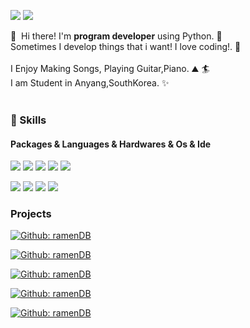 <p>
  <a href="mailto:appoung@naver.com"><img src="https://img.shields.io/badge/appoung@naver.com-03C75A?style=flat-square&logo=naver&logoColor=white&link=mailto:appoung@naver.com"/></a>
  <a href="https://youtube.com/c/%ED%95%9C%EB%B3%91%EC%A4%80tv" target="_blank"><img src="https://img.shields.io/badge/한병준tv-FF0000?style=flat-square&logo=Youtube&logoColor=white"/></a>
</p>

<p>
  👋&nbsp; Hi there! I'm <b>program developer</b> using Python. 🚀<br/>
  Sometimes I develop things that i want! I love coding!. 💖<br/><br/>
  I Enjoy Making Songs, Playing Guitar,Piano. ⛰ 🏄<br/>
  I am Student in Anyang,SouthKorea. ✨ <br/><br/>
</p>

### 💪 Skills
#### Packages & Languages & Hardwares & Os & Ide
<p>
  <img src="https://img.shields.io/badge/Python-3776AB?style=flat-square&logo=Python&logoColor=white"/>
  <img src="https://img.shields.io/badge/Flask-000000?style=flat-square&logo=Flask&logoColor=white"/>
  <img src="https://img.shields.io/badge/Django-092E20?style=flat-square&logo=Django&logoColor=white"/>
  <img src="https://img.shields.io/badge/Html5-E34F26?style=flat-square&logo=Html5&logoColor=white"/>
<img src="https://img.shields.io/badge/Sqlite-003B57?style=flat-square&logo=SQLite&logoColor=white"/>
</p>
<p>
  <img src="https://img.shields.io/badge/RaspberryPi-A22846?style=flat-square&logo=Raspberry Pi&logoColor=white"/> 
  <img src="https://img.shields.io/badge/Ubuntu-E95420?style=flat-square&logo=Ubuntu&logoColor=white"/>
  <img src="https://img.shields.io/badge/Arduino-00979D?style=flat-square&logo=Arduino&logoColor=white"/>
  <img src="https://img.shields.io/badge/Vim-019733?style=flat-square&logo=Vim&logoColor=white"/>
</p>

### Projects

[![Github: ramenDB](https://img.shields.io/badge/Github-ramenDB-blue.svg)](https://github.com/ByeongJunHan/ramenDB)

[![Github: ramenDB](https://img.shields.io/badge/Github-SffdMap-orange.svg)](https://github.com/ByeongJunHan/sffd_map)

[![Github: ramenDB](https://img.shields.io/badge/Github-Karaoke-purple.svg)](https://github.com/ByeongJunHan/karaoke)

[![Github: ramenDB](https://img.shields.io/badge/Github-UrlTool-green.svg)](https://github.com/ByeongJunHan/url-tool)

[![Github: ramenDB](https://img.shields.io/badge/Github-KoreaNameToRomaName-brown.svg)](https://github.com/ByeongJunHan/korea_name_to_roma_name)
